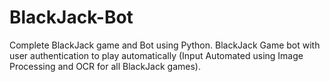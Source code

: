 # BlackJack-Bot
Complete BlackJack game and Bot using Python. BlackJack Game bot with user authentication to play automatically (Input Automated using Image Processing and OCR for all BlackJack games).

